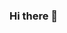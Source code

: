### Hi there 👋

<!--
**SivaK18/SivaK18** is a ✨ _special_ ✨ repository because its `README.md` (this file) appears on your GitHub profile.

- 🔭 I’m currently working on ... -_-
- 🌱 I’m currently learning ... Data Science
- 👯 I’m looking to collaborate on ... Tech
- 📫 How to reach me: ... 
  [1] . sivakailash18@gmail.com
  [2] . https://www.instagram.com/_sk__18/
  [3] . https://www.linkedin.com/in/sivak18/
- ⚡ Fun fact: ... Never do typo's while coding :p
-->
